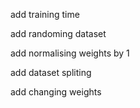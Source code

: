 add training time 

add randoming dataset

add normalising weights by 1

add dataset spliting

add changing weights